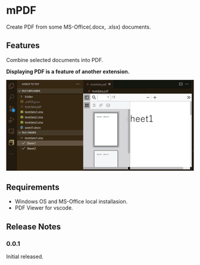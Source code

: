 # mPDF

Create PDF from some MS-Office(.docx, .xlsx) documents.

## Features

Combine selected documents into PDF.

**Displaying PDF is a feature of another extension.**

![usage](images/usage.gif)
## Requirements

- Windows OS and MS-Office local installasion.
- PDF Viewer for vscode. 

## Release Notes

### 0.0.1

Initial released.

